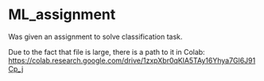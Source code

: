 # ML_assignment
Was given an assignment to solve classification task.

Due to the fact that file is large, there is a path to it in Colab: https://colab.research.google.com/drive/1zxpXbr0qKlA5TAy16Yhya7Gl6J91Cp_j
